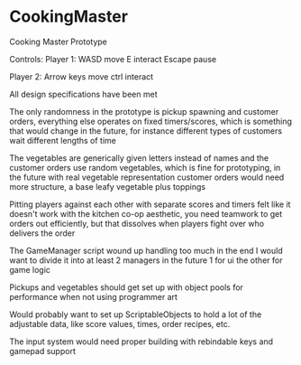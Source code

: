 # CookingMaster
Cooking Master Prototype

Controls:
Player 1:
WASD move
E interact
Escape pause

Player 2:
Arrow keys move
ctrl interact

All design specifications have been met

The only randomness in the prototype is pickup spawning and customer orders, everything else operates on fixed timers/scores, which is something that would change in the future, for instance different types of customers wait different lengths of time

The vegetables are generically given letters instead of names and the customer orders use random vegetables, which is fine for prototyping, in the future with real vegetable representation customer orders would need more structure, a base leafy vegetable plus toppings

Pitting players against each other with separate scores and timers felt like it doesn't work with the kitchen co-op aesthetic, you need teamwork to get orders out efficiently, but that dissolves when players fight over who delivers the order

The GameManager script wound up handling too much in the end I would want to divide it into at least 2 managers in the future 1 for ui the other for game logic

Pickups and vegetables should get set up with object pools for performance when not using programmer art

Would probably want to set up ScriptableObjects to hold a lot of the adjustable data, like score values, times, order recipes, etc.

The input system would need proper building with rebindable keys and gamepad support
